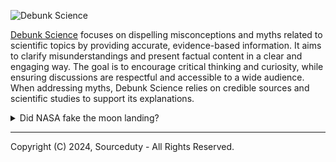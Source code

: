 ![Debunk Science](https://github.com/sourceduty/Debunk_Science/assets/123030236/bb0ed2a3-e09a-4e07-a1a6-975ebe90008d)

[Debunk Science](https://chat.openai.com/g/g-kpOa49BAb-debunk-science) focuses on dispelling misconceptions and myths related to scientific topics by providing accurate, evidence-based information. It aims to clarify misunderstandings and present factual content in a clear and engaging way. The goal is to encourage critical thinking and curiosity, while ensuring discussions are respectful and accessible to a wide audience. When addressing myths, Debunk Science relies on credible sources and scientific studies to support its explanations.

<details><summary>Did NASA fake the moon landing?</summary>

 ```

The claim that NASA faked the moon landing is a widely debunked myth. Here are some key points and evidence to consider:

1. Technical Evidence and Feasibility: The technology and expertise to fake the moon landings convincingly, especially with the video and photo technology available in the 1960s, would have been more complex and difficult to achieve than actually going to the moon. The moon landings were tracked by independent parties around the world, including by the USSR, a Cold War rival of the United States, who would have had every incentive to expose a fake.

2. Physical Evidence: There is a plethora of physical evidence from the moon landings, including moon rocks and soil samples that have been extensively studied and verified as originating from the moon by scientists worldwide.

3. Eyewitness Accounts and Personal Testimonies: Thousands of individuals were involved in the Apollo missions, including astronauts, engineers, scientists, and technicians. The logistics of keeping such a large-scale deception secret over decades strains credibility.

4. Third-party Verification: Independent third parties, including space agencies from other countries, have since confirmed the landing sites. For example, the Lunar Reconnaissance Orbiter (LRO) launched by NASA in 2009 has taken photos showing the Apollo landing sites and the tracks left by the astronauts.

5. Scientific Consensus: The scientific community, including astrophysicists, engineers, and geologists, overwhelmingly supports the evidence that the moon landings were genuine. The consensus is based on a wide range of data, including seismic readings from moonquake sensors placed during the Apollo missions, which are still providing valuable scientific data.

In conclusion, the overwhelming amount of evidence supports the fact that the moon landings were genuine, and the theory that they were faked is not supported by credible scientific evidence or testimony. Encouraging critical thinking and examining evidence from reputable sources is key to understanding why the moon landings were indeed a monumental achievement in human history.

 ```

</details>

***
Copyright (C) 2024, Sourceduty - All Rights Reserved.
